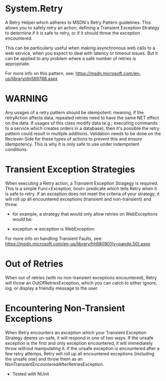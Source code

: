 # System.Retry
A Retry Helper which adheres to MSDN's Retry Pattern guidelines. 
This allows you to safely retry an action; defining a Transient Exception Strategy to determine if it is safe to retry, or if it should throw the exception encountered.

This can be particularly useful when making asynchronous web calls to a web service, when you expect to deal with latency or timeout issues. But it can be applied to any problem where a safe number of retries is appropriate. 

For more info on this pattern, see: https://msdn.microsoft.com/en-us/library/dn589788.aspx

# WARNING
 Any usages of a retry pattern should be idempotent: meaning, if the retryAction affects data, repeated retries need to have the same NET effect on the data. 
 If usages of this class modify data (e.g.; executing commands to a service which creates orders in a database), then it's possible the retry pattern could result in multiple additions. Validation needs to be done on the Reciever-Side for these types of actions to prevent this and ensure Idempotency. 
 This is why it is only safe to use under indempotent conditions.

# Transient Exception Strategies
 When executing a Retry action, a Transient Exception Stragegy is required. This is a simple Func<Exception, bool> predicate which tells Retry when it is safe to retry. If an exception does not meet the criteria of your strategy, it will roll up all encountered exceptions (transient and non-transient) and throw. 

- for example, a strategy that would only allow retries on WebExceptions would be: 

- exception => exception is WebException

For more info on handling Transient Faults, see: https://msdn.microsoft.com/en-us/library/hh680901(v=pandp.50).aspx

# Out of Retries
 When out of retries (with no non-transient exceptions encountered), Retry will throw an OutOfRetriesException, which you can catch to either ignore, log, or display a friendly message to the user. 

# Encountering Non-Transient Exceptions 
 When Retry encounters an exception which your Transient Exception Strategy deems un-safe, it will respond in one of two ways. 
 If the unsafe exception is the first and only exception encountered, it will immediately throw without manipulating it. 
 if the unsafe exception is encountered after a few retry attemps, Retry will roll up all encountered exceptions (including the unsafe one) and throw them as an NonTransientEncounteredAfterRetriesException.
 
  - Tested with NUnit
